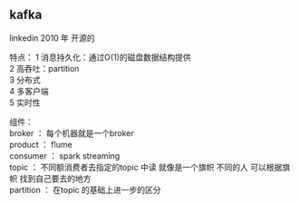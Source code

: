 ## kafka
linkedin 2010 年 开源的

特点： 
1 消息持久化：通过O(1)的磁盘数据结构提供  
2 高吞吐：partition  
3 分布式   
4 多客户端  
5 实时性  

组件：  
broker ： 每个机器就是一个broker  
product ： flume    
consumer  ： spark streaming  
topic  ： 不同额消费者去指定的topic 中读 就像是一个旗帜  不同的人 可以根据旗帜 找到自己要去的地方    
partition ： 在topic 的基础上进一步的区分   


